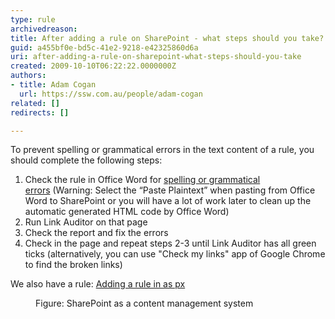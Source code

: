 ```yaml
---
type: rule
archivedreason: 
title: After adding a rule on SharePoint - what steps should you take?
guid: a455bf0e-bd5c-41e2-9218-e42325860d6a
uri: after-adding-a-rule-on-sharepoint-what-steps-should-you-take
created: 2009-10-10T06:22:22.0000000Z
authors:
- title: Adam Cogan
  url: https://ssw.com.au/people/adam-cogan
related: []
redirects: []

---
```




  <p>To prevent spelling or grammatical errors in the text content of a rule, you should complete the following steps&#58;</p>
<ol><li>Check the rule in Office Word for <a href="http&#58;//www.ssw.com.au/ssw/standards/rules/RulesToBetterTechnicalDocumentation.aspx#WordSpellingAndGrammarChecker" shape="rect">spelling or grammatical errors</a>&#160;(Warning&#58; Select the “Paste Plaintext” when pasting from Office Word to SharePoint&#160;or you will have a lot of work later to clean up the automatic generated HTML code by Office Word)</li>
    <li>Run Link Auditor on that page</li>
    <li>Check the report and fix the errors</li>
    <li>Check in the page and repeat steps 2-3 until Link Auditor has all green ticks (alternatively, you can use &quot;Check my links&quot; app of Google Chrome to find the broken links)</li></ol>We also have a rule&#58; <a href="http&#58;//www.ssw.com.au/ssw/Standards/Rules/RulesToBetterWebsitesDevelopment.aspx#StepsAfterAddRuleOnAspxPage" shape="rect">Adding a rule in as px</a> <dl> <dt><img src="/PublishingImages/SPedit.jpg" class="ms-rteCustom-ImageArea" alt="" /> </dt> <dd class="ms-rteCustom-FigureNormal">Figure&#58; SharePoint as a content management system </dd> </dl>

<br><excerpt class='endintro'></excerpt><br>



